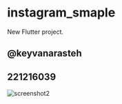 # instagram_smaple

New Flutter project.

## @keyvanarasteh

## 221216039


![screenshot2](https://github.com/bberkduman/instagram-sample/assets/148946237/566cbcf3-d348-48f2-9efc-f385c0a1ca83)
